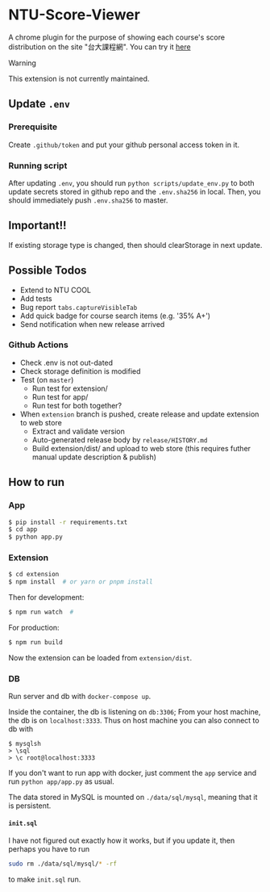 # NTU-Score-Viewer

A chrome plugin for the purpose of showing each course's score distribution on the site "台大課程網". You can try it [here](https://chromewebstore.google.com/detail/ntu-%E9%81%B8%E8%AA%B2%E5%B0%8F%E5%B9%AB%E6%89%8B/kkjggklagkgnknbnlhlocodacknhfbci)

> [!WARNING]  
> This extension is not currently maintained.


## Update `.env`

### Prerequisite

Create `.github/token` and put your github personal access token in it.

### Running script

After updating `.env`, you should run `python scripts/update_env.py` to both update secrets stored in github repo and the `.env.sha256` in local. Then, you should immediately push `.env.sha256` to master.

## Important!!

If existing storage type is changed, then should clearStorage in next update.

## Possible Todos

-   Extend to NTU COOL
-   Add tests
-   Bug report `tabs.captureVisibleTab`
-   Add quick badge for course search items (e.g. '35% A+')
-   Send notification when new release arrived

### Github Actions

-   Check .env is not out-dated
-   Check storage definition is modified
-   Test (on `master`)
    -   Run test for extension/
    -   Run test for app/
    -   Run test for both together?
-   When `extension` branch is pushed, create release and update extension to web store
    -   Extract and validate version
    -   Auto-generated release body by `release/HISTORY.md`
    -   Build extension/dist/ and upload to web store (this requires futher manual update description & publish)

## How to run

### App

```bash
$ pip install -r requirements.txt
$ cd app
$ python app.py
```

### Extension

```bash
$ cd extension
$ npm install  # or yarn or pnpm install
```

Then for development:

```bash
$ npm run watch  #
```

For production:

```bash
$ npm run build
```

Now the extension can be loaded from `extension/dist`.

### DB

Run server and db with `docker-compose up`.

Inside the container, the db is listening on `db:3306`; From your host machine, the db is on `localhost:3333`. Thus on host machine you can also connect to db with

```
$ mysqlsh
> \sql
> \c root@localhost:3333
```

If you don't want to run app with docker, just comment the `app` service and run `python app/app.py` as usual.

The data stored in MySQL is mounted on `./data/sql/mysql`, meaning that it is persistent.

#### `init.sql`

I have not figured out exactly how it works, but if you update it, then perhaps you have to run

```bash
sudo rm ./data/sql/mysql/* -rf
```

to make `init.sql` run.
